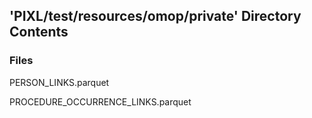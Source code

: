 ## 'PIXL/test/resources/omop/private' Directory Contents

### Files

PERSON_LINKS.parquet

PROCEDURE_OCCURRENCE_LINKS.parquet

